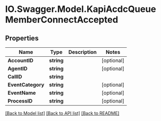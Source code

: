 # IO.Swagger.Model.KapiAcdcQueueMemberConnectAccepted
## Properties

Name | Type | Description | Notes
------------ | ------------- | ------------- | -------------
**AccountID** | **string** |  | [optional] 
**AgentID** | **string** |  | [optional] 
**CallID** | **string** |  | 
**EventCategory** | **string** |  | [optional] 
**EventName** | **string** |  | [optional] 
**ProcessID** | **string** |  | [optional] 

[[Back to Model list]](../README.md#documentation-for-models) [[Back to API list]](../README.md#documentation-for-api-endpoints) [[Back to README]](../README.md)

